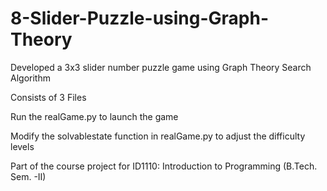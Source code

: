 # 8-Slider-Puzzle-using-Graph-Theory
Developed a 3x3 slider number puzzle game using Graph Theory Search Algorithm

Consists of 3 Files

Run the realGame.py to launch the game

Modify the solvablestate function in realGame.py to adjust the difficulty levels

Part of the course project for ID1110: Introduction to Programming (B.Tech. Sem. -II)




